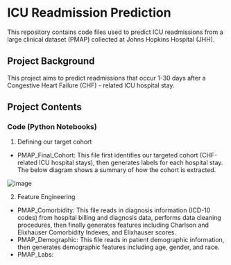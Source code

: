 # ICU Readmission Prediction

This repository contains code files used to predict ICU readmissions from a large clinical dataset (PMAP) collected at Johns Hopkins Hospital (JHH).

## Project Background

This project aims to predict readmissions that occur 1-30 days after a Congestive Heart Failure (CHF) - related ICU hospital stay.

## Project Contents
### Code (Python Notebooks)

1. Defining our target cohort
- PMAP_Final_Cohort: This file first identifies our targeted cohort (CHF-related ICU hospital stays), then generates labels for each hospital stay. The below diagram shows a summary of how the cohort is extracted.

![image](https://www.linkpicture.com/q/PMAP-final-cohort.png)

2. Feature Engineering
- PMAP_Comorbidity: This file reads in diagnosis information (ICD-10 codes) from hospital billing and diagnosis data, performs data cleaning procedures, then finally generates features including Charlson and Elixhauser Comorbidity Indexes, and Elixhauser scores.
- PMAP_Demographic: This file reads in patient demographic information, then generates demographic features including age, gender, and race.
- PMAP_Labs:
